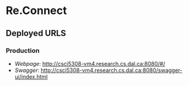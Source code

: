 # Re.Connect
## Deployed URLS
### Production
- *Webpage*: http://csci5308-vm4.research.cs.dal.ca:8080/#/
- *Swagger*:  http://csci5308-vm4.research.cs.dal.ca:8080/swagger-ui/index.html